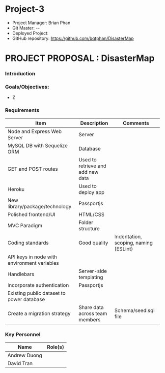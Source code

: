 # Project-3

* Project Manager: Brian Phan
* Git Master: --
* Deployed Project: 
* GitHub repository: https://github.com/bqtphan/DisasterMap

# PROJECT PROPOSAL : DisasterMap
### Introduction



### Goals/Objectives:
* Z

  
### Requirements
Item | Description | Comments
-----|-------------|---------
Node and Express Web Server | Server |
MySQL DB with Sequelize ORM | Database |
GET and POST routes | Used to retrieve and add new data |
Heroku | Used to deploy app |
New library/package/technology | Passportjs |
Polished frontend/UI | HTML/CSS |
MVC Paradigm | Folder structure |
Coding standards | Good quality | Indentation, scoping, naming (ESLint)
API keys in node with environment variables |
Handlebars | Server-side templating |
Incorporate authentication | Passportjs |
Existing public dataset to power database |
Create a migration strategy | Share data across team members | Schema/seed.sql file
     
 
### Key Personnel

Name | Role(s)
-----|--------
Andrew Duong | 
David Tran | 
